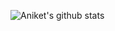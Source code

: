 

![Aniket's github stats](https://github-readme-stats.vercel.app/api?username=AniketS01&count_private=true)
